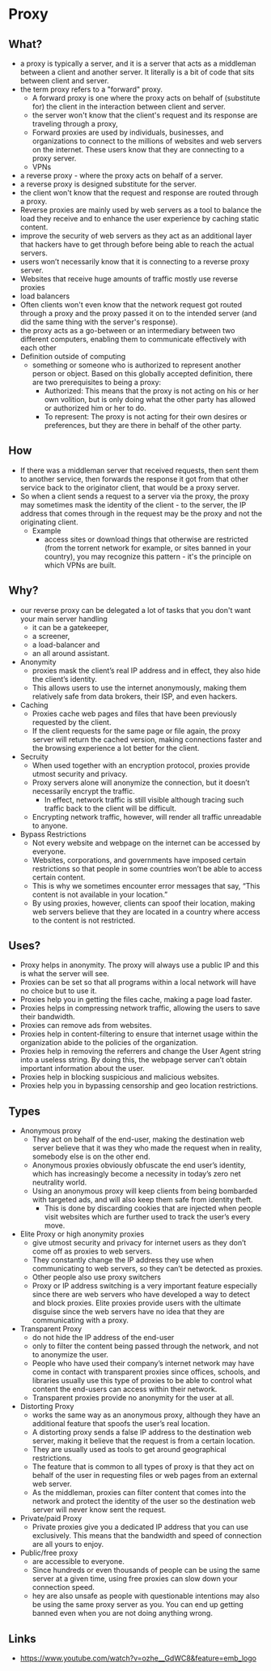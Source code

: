 # Proxy

## What?

- a proxy is typically a server, and it is a server that acts as a middleman between a client and another server. It literally is a bit of code that sits between client and server.
- the term proxy refers to a "forward" proxy.
  - A forward proxy is one where the proxy acts on behalf of (substitute for) the client in the interaction between client and server.
  - the server won't know that the client's request and its response are traveling through a proxy,
  - Forward proxies are used by individuals, businesses, and organizations to connect to the millions of websites and web servers on the internet. These users know that they are connecting to a proxy server.
  - VPNs
-  a reverse proxy - where the proxy acts on behalf of a server.
  - a reverse proxy is designed substitute for the server.
  - the client won't know that the request and response are routed through a proxy.
  - Reverse proxies are mainly used by web servers as a tool to balance the load they receive and to enhance the user experience by caching static content.
  - improve the security of web servers as they act as an additional layer that hackers have to get through before being able to reach the actual servers.
  -  users won’t necessarily know that it is connecting to a reverse proxy server.
  - Websites that receive huge amounts of traffic mostly use reverse proxies
  - load balancers
- Often clients won't even know that the network request got routed through a proxy and the proxy passed it on to the intended server (and did the same thing with the server's response).
- the proxy acts as a go-between or an intermediary between two different computers, enabling them to communicate effectively with each other
- Definition outside of computing
  - something or someone who is authorized to represent another person or object. Based on this globally accepted definition, there are two prerequisites to being a proxy:
    - Authorized: This means that the proxy is not acting on his or her own volition, but is only doing what the other party has allowed or authorized him or her to do.
    - To represent: The proxy is not acting for their own desires or preferences, but they are there in behalf of the other party.


## How

- If there was a middleman server that received requests, then sent them to another service, then forwards the response it got from that other service back to the originator client, that would be a proxy server.
- So when a client sends a request to a server via the proxy, the proxy may sometimes mask the identity of the client - to the server, the IP address that comes through in the request may be the proxy and not the originating client.
  - Example
    - access sites or download things that otherwise are restricted (from the torrent network for example, or sites banned in your country), you may recognize this pattern - it's the principle on which VPNs are built.

## Why?

- our reverse proxy can be delegated a lot of tasks that you don't want your main server handling
  - it can be a gatekeeper,
  - a screener,
  - a load-balancer and
  - an all around assistant.
- Anonymity
  - proxies mask the client’s real IP address and in effect, they also hide the client’s identity.
  - This allows users to use the internet anonymously, making them relatively safe from data brokers, their ISP, and even hackers.
- Caching
  - Proxies cache web pages and files that have been previously requested by the client.
  - If the client requests for the same page or file again, the proxy server will return the cached version, making connections faster and the browsing experience a lot better for the client.
- Secruity
  - When used together with an encryption protocol, proxies provide utmost security and privacy.
  - Proxy servers alone will anonymize the connection, but it doesn’t necessarily encrypt the traffic.
    - In effect, network traffic is still visible although tracing such traffic back to the client will be difficult.
  - Encrypting network traffic, however, will render all traffic unreadable to anyone.
- Bypass Restrictions
  - Not every website and webpage on the internet can be accessed by everyone.
  - Websites, corporations, and governments have imposed certain restrictions so that people in some countries won’t be able to access certain content.
  -  This is why we sometimes encounter error messages that say, “This content is not available in your location.”
  - By using proxies, however, clients can spoof their location, making web servers believe that they are located in a country where access to the content is not restricted.

## Uses?

- Proxy helps in anonymity. The proxy will always use a public IP and this is what the server will see.
- Proxies can be set so that all programs within a local network will have no choice but to use it.
- Proxies help you in getting the files cache, making a page load faster.
- Proxies helps in compressing network traffic, allowing the users to save their bandwidth.
- Proxies can remove ads from websites.
- Proxies help in content-filtering to ensure that internet usage within the organization abide to the policies of the organization.
- Proxies help in removing the referrers and change the User Agent string into a useless string. By doing this, the webpage server can’t obtain important information about the user.
- Proxies help in blocking suspicious and malicious websites.
- Proxies help you in bypassing censorship and geo location restrictions.

## Types

- Anonymous proxy
  - They act on behalf of the end-user, making the destination web server believe that it was they who made the request when in reality, somebody else is on the other end.
  -  Anonymous proxies obviously obfuscate the end user’s identity, which has increasingly become a necessity in today’s zero net neutrality world.
  - Using an anonymous proxy will keep clients from being bombarded with targeted ads, and will also keep them safe from identity theft.
    - This is done by discarding cookies that are injected when people visit websites which are further used to track the user’s every move.
- Elite Proxy or high anonymity proxies
  - give utmost security and privacy for internet users as they don’t come off as proxies to web servers.
  - They constantly change the IP address they use when communicating to web servers, so they can’t be detected as proxies.
  - Other people also use proxy switchers
  - Proxy or IP address switching is a very important feature especially since there are web servers who have developed a way to detect and block proxies. Elite proxies provide users with the ultimate disguise since the web servers have no idea that they are communicating with a proxy.
- Transparent Proxy
  - do not hide the IP address of the end-user
  - only to filter the content being passed through the network, and not to anonymize the user.
  - People who have used their company’s internet network may have come in contact with transparent proxies since offices, schools, and libraries usually use this type of proxies to be able to control what content the end-users can access within their network.
  - Transparent proxies provide no anonymity for the user at all.
- Distorting Proxy
  - works the same way as an anonymous proxy, although they have an additional feature that spoofs the user’s real location.
  - A distorting proxy sends a false IP address to the destination web server, making it believe that the request is from a certain location.
  - They are usually used as tools to get around geographical restrictions.
  - The feature that is common to all types of proxy is that they act on behalf of the user in requesting files or web pages from an external web server.
  - As the middleman, proxies can filter content that comes into the network and protect the identity of the user so the destination web server will never know sent the request.
- Private/paid Proxy
  - Private proxies give you a dedicated IP address that you can use exclusively. This means that the bandwidth and speed of connection are all yours to enjoy.
- Public/free proxy
  - are accessible to everyone.
  - Since hundreds or even thousands of people can be using the same server at a given time, using free proxies can slow down your connection speed.
  - hey are also unsafe as people with questionable intentions may also be using the same proxy server as you. You can end up getting banned even when you are not doing anything wrong.


## Links

- https://www.youtube.com/watch?v=ozhe__GdWC8&feature=emb_logo
